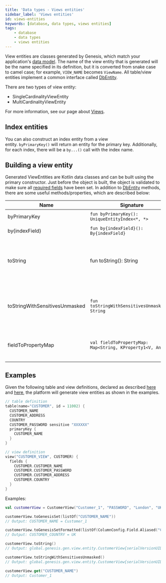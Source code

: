 ```yaml
---
title: 'Data types - Views entities'
sidebar_label: 'Views entities'
id: views-entities
keywords: [database, data types, views entities]
tags:
    - database
    - data types
    - views entities
---
```




View entities are classes generated by Genesis, which match your application's [data model](../../../database/fields-tables-views/fields-tables-views/). The name of the view entity that is generated will be the name specified in its definition, but it is converted from snake case to camel case; for example, `VIEW_NAME` becomes `ViewName`. All table/view entities implement a common interface called [DbEntity](../../../database/data-types/dbentity/).

There are two types of view entity:

-   SingleCardinalityViewEntity
-   MultiCardinalityViewEntity

For more information, see our page about [Views](../../../database/fields-tables-views/views/).

## Index entities

You can also construct an index entity from a view entity. `byPrimaryKey()` will return an entity for the primary key. Additionally, for each index, there will be a `by...()` call with the index name.

## Building a view entity

Generated ViewEntities are Kotlin data classes and can be built using the primary constructor. Just before the object is built, the object is validated to make sure all [required fields](../../../database/data-types/table-entities/) have been set. In addition to [DbEntity](../../../database/data-types/dbentity/) methods, there are some useful methods/properties, which are described below:

| Name | Signature | Description |
| --- | --- | --- |
| byPrimaryKey | `fun byPrimaryKey(): UniqueEntityIndex<*, *>` | gets entity by primaryKey |
| by{indexField} | `fun by{indexField}(): By{indexField}` | gets entity by index fields |
| toString | fun toString(): String | gets the string representation of the view with sensitive fields masked (for example, passwords) |
| toStringWithSensitivesUnmasked | `fun toStringWithSensitivesUnmasked(): String` | gets the string representation of view with sensitive fields(Ex: Password) unmasked |
| fieldToPropertyMap | `val fieldToPropertyMap: Map<String, KProperty1<V, Any?>>` | this is a class property that maps a field name to its property |

## Examples

Given the following table and view definitions, declared as described [here](../../../database/fields-tables-views/tables/) and [here](../../../database/fields-tables-views/views/), the platform will generate view entities as shown in the examples.

```kotlin
// table definition    
table(name="CUSTOMER", id = 11002) {      
  CUSTOMER_NAME      
  CUSTOMER_ADDRESS      
  COUNTRY      
  CUSTOMER_PASSWORD sensitive "XXXXXX"      
  primaryKey {        
    CUSTOMER_NAME      
  }    
}  

// view definition     
view("CUSTOMER_VIEW", CUSTOMER) {       
  fields {         
    CUSTOMER.CUSTOMER_NAME         
    CUSTOMER.CUSTOMER_PASSWORD         
    CUSTOMER.CUSTOMER_ADDRESS         
    CUSTOMER.COUNTRY       
  }     
}
```

Examples:
```kotlin
val customerView = CustomerView("Customer_1", "PASSWORD", "London", "UK")  

customerView.toGenesisSet(listOf("CUSTOMER_NAME"))  
// Output: CUSTOMER_NAME = Customer_1  

customerView.toGenesisSetFormatted(listOf(ColumnConfig.Field.Aliased("COUNTRY", "CUSTOMER_COUNTRY")))  
// Output: CUSTOMER_COUNTRY = UK 

customerView.toString()  
// Output: global.genesis.gen.view.entity.CustomerView{serialVersionUID='1', customerName=Customer_1, customerPassword=XXXXXX, customerAddress=London, country=UK, recordId={not-set}, timestamp={not-set}}  

customerView.toStringWithSensitivesUnmasked()  
// Output: global.genesis.gen.view.entity.CustomerView{serialVersionUID='1', customerName=Customer_1, customerPassword=PASSWORD, customerAddress=London, country=UK, recordId={not-set}, timestamp={not-set}}  

customerView.get("CUSTOMER_NAME")  
// Output: Customer_1
```

